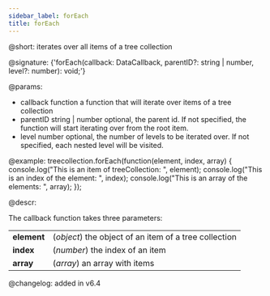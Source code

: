 ```yaml
---
sidebar_label: forEach
title: forEach
---          
```


@short: iterates over all items of a tree collection

@signature: {'forEach(callback: DataCallback<T>, parentID?: string | number, level?: number): void;'}

@params:
- callback	    function    a function that will iterate over items of a tree collection
- parentID      string | number      optional, the parent id. If not specified, the function will start iterating over from the root item.
- level         number      optional, the number of levels to be iterated over. If not specified, each nested level will be visited.

@example:
treecollection.forEach(function(element, index, array) {
    console.log("This is an item of treeCollection: ", element);
    console.log("This is an index of the element: ", index);
    console.log("This is an array of the elements: ", array);
});


@descr:

The callback function takes three parameters:

<table>
	<tbody>
        <tr>
			<td><b>element</b></td>
			<td>(<i>object</i>) the object of an item of a tree collection</td>
		</tr>
        <tr>
			<td><b>index</b></td>
			<td>(<i>number</i>) the index of an item</td>
		</tr>
        <tr>
			<td><b>array</b></td>
			<td>(<i>array</i>) an array with items</td>
		</tr>
    </tbody>
</table>

@changelog: added in v6.4
